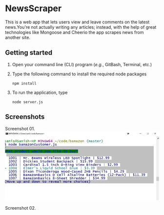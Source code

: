 # NewsScraper
This is a web app that lets users view and leave comments on the latest news.You're not actually writing any articles; instead, with the help of great technologies like Mongoose and Cheerio the app scrapes news from another site.

## Getting started

1. Open your command line (CLI) program (*e.g.*, GitBash, Terminal, etc.)

2. Type the following command to install the required node packages

    ```
    npm install
    ```

3. To run the application, type 

    ```
    node server.js
    ```

## Screenshots

Screenshot 01. 
![Image](https://github.com/sanishj/bamazon/blob/master/screenshots/liveQueryFromDB.JPG)

Screenshot 02. 